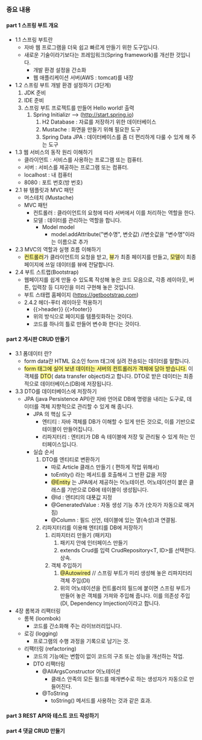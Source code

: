 
### 중요 내용

#### part 1 스프링 부트 개요
- 1.1 스프링 부트란
	- 자바 웹 프로그램을 더욱 쉽고 빠르게 만들기 위한 도구입니다.
	-  새로운 기술이라기보다는 프레임워크(Spring framework)를 개선한 것입니다.
		- 개발 환경 설정을 간소화
		- 웹 애플리케이션 서버(AWS : tomcat)를 내장
- 1.2 스프링 부트 개발 환경 설정하기 (3단계)
	1. JDK 준비
	2. IDE 준비
	3. 스프링 부트 프로젝트를 만들어 Hello world! 출력
		1. Spring Initializr --> (http://start.spring.io)
			1. H2 Database : 자료를 저장하기 위한 데이터베이스
			2. Mustache : 화면을 만들기 위해 필요한 도구
			3. Spring Data JPA : 데이터베이스를 좀 더 편리하게 다룰 수 있게 해 주는 도구
- 1.3 웹 서비스의 동작 원리 이해하기
	- 클라이언트 : 서비스를 사용하는 프로그램 또는 컴퓨터.
	- 서버 : 서비스를 제공하는 프로그램 또는 컴퓨터.
	- localhost : 내 컴퓨터
	- 8080 : 포트 번호(방 번호)
- 2.1 뷰 템플릿과 MVC 패턴
	- 머스테치 (Mustache)
	- MVC 패턴
		- 컨트롤러 : 클라이언트의 요청에 따라 서버에서 이를 처리하는 역할을 한다.
		- 모델 : 데이터를 관리하는 역할을 합니다.
			- Model model
				- model.addAttribute("변수명", 변숫값) //변숫값을 "변수명"이라는 이름으로 추가
- 2.3 MVC의 역할과 실행 흐름 이해하기
	- <span style="background:#fff88f">컨트롤러</span>가 클라이언트의 요청을 받고, <span style="background:#fff88f">뷰</span>가 최종 페이지를 만들고, <span style="background:#fff88f">모델</span>이 최종 페이지에 쓰일 데이터를 뷰에 전달합니다.
- 2.4 부트 스트랩(Bootstrap)
	- 웹페이지를 쉽게 만들 수 있도록 작성해 놓은 코드 모음으로, 각종 레이아웃, 버튼, 입력창 등 디자인을 미리 구현해 놓은 것입니다.
	- 부트 스태랩 홈페이지 (https://getbootstrap.com)
	- 2.4.2  헤더-푸터 레이아웃 적용하기
		- {{>header}}  {{>footer}}
		- 위의 방식으로 페이지를 템플릿화하는 것이다.
		- 코드를 하나의 틀로 만들어 변수화 한다는 것이다.

#### part 2 게시판 CRUD 만들기
- 3.1 폼데이터 란?
	- form data란 HTML 요소인 form 태그에 실려 전송되는 데이터를 말합니다.
	- <span style="background:#fff88f">form 태그에 실어 보낸 데이터는 서버의 컨트롤러가 객체에 담아 받습니다.</span> 이 객체를 <span style="background:#fff88f">DTO</span>( data transfer object)라고 합니다. DTO로 받은 데이터는 최종적으로 데이터베이스(DB)에 저장됩니다.
- 3.3 DTO를 데이터베이스에 저장하기
	- JPA (java Persistence API)란 자바 언어로 DB에 명령을 내리는 도구로, 데이터를 객체 지향적으로 관리할 수 있게 해 줍니다.
		- JPA 의 핵심 도구
			- 엔티티 : 자바 객체를 DB가 이해할 수 있게 만든 것으로, 이를 기반으로 테이블이 만들어집니다.
			- 리파지터리 : 엔티티가 DB 속 테이블에 저장 및 관리될 수 있게 하는 인터페이스입니다.
		- 실습 순서
			1. DTO를 엔티티로 변환하기
				- 따로 Article 클래스 만들기 ( 편하게 작업 위해서) 
				- toEntity() 라는 메서드를 호출해서 그 반환 값을 저장
				- <span style="background:#fff88f">@Entity</span> 는 JPA에서 제공하는 어노테이션. 어노테이션이 붙은 클래스를 기반으로 DB에 테이블이 생성됩니다.
				- @Id : 엔티티의 대푯값 지정
				- @GeneratedValue : 자동 생성 기능 추가 (숫자가 자동으로 매겨짐)
				- @Column : 필드 선언, 테이블에 있는 열(속성)과 연결됨.
			2. 리파지터리를 이용해 엔티티를 DB에 저장하기
				1. 리파지터리 만들기 (패키지)
					1. 패키지 안에 인터페이스 만들기
					2.  extends Crud를 입력  CrudRepository<T, ID>를 선택한다. 상속.
				2.  객체 주입하기
					1. <span style="background:#fff88f">@Autowired</span> // 스프링 부트가 미리 생성해 놓은 리파지터리 객체 주입(DI)
					2. 위의 어노테이션을 컨트롤러의 필드에 붙이면 스프링 부트가 만들어 놓은 객체를 가져와 주입해 줍니다. 이를 의존성 주입(DI, Dependency Imjection)이라고 합니다.
- 4장 롬복과 리팩터링
	- 롬복 (loombok)
		- 코드를 간소화해 주는 라이브러리입니다.
	- 로깅 (logging)
		- 프로그램의 수행 과정을 기록으로 남기는 것.
	- 리팩터링 (refactoring)
		- 코드의 기능에는 변함이 없이 코드의 구조 또는 성능을 개선하는 작업.
		- DTO 리팩터링
			- @AllArgsConstructor 어노테이션
				- 클래스 안족의 모든 필드를 매개변수로 하는 생성자가 자동으로 만들어진다.
			- @ToString 
				- toString() 메서드를 사용하는 것과 같은 효과.
#### part 3 REST API와 테스트 코드 작성하기

#### part 4 댓글 CRUD 만들기

